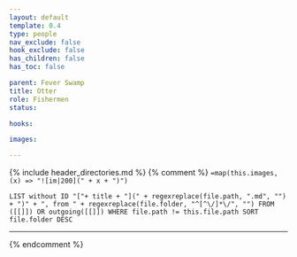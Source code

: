 ```yaml
---
layout: default
template: 0.4
type: people
nav_exclude: false
hook_exclude: false
has_children: false
has_toc: false

parent: Fever Swamp
title: Otter
role: Fishermen
status:

hooks:

images:

---
```


{% include header_directories.md %}
{% comment %}
`=map(this.images, (x) => "![im|200](" + x + ")")`
```dataview
LIST without ID "["+ title + "](" + regexreplace(file.path, ".md", "") + ")" + ", from " + regexreplace(file.folder, "^[^\/]*\/", "") FROM ([[]]) OR outgoing([[]]) WHERE file.path != this.file.path SORT file.folder DESC
```
---
{% endcomment %}

